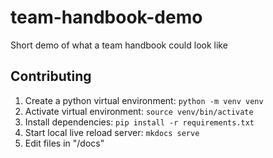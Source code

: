 # team-handbook-demo
Short demo of what a team handbook could look like

## Contributing
1. Create a python virtual environment: `python -m venv venv`
1. Activate virtual environment: `source venv/bin/activate`
1. Install dependencies: `pip install -r requirements.txt`
1. Start local live reload server: `mkdocs serve`
1. Edit files in "/docs"
